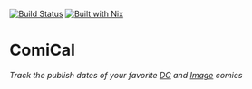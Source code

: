 [![Build Status][GitHub Actions badge]][GitHub Actions link]
[![Built with Nix][Built with Nix badge]][Built with Nix]

# ComiCal

*Track the publish dates of your favorite [DC] and [Image] comics*




<!-- Named Links -->

[GitHub Actions badge]: https://github.com/yurrriq/dotfiles/actions/workflows/build.yml/badge.svg?branch=main
[GitHub Actions link]: https://github.com/yurrriq/dotfiles/actions/workflows/build.yml
[Built with Nix]: https://builtwithnix.org
[Built with Nix badge]: https://builtwithnix.org/badge.svg
[DC]: https://www.dccomics.com/comics
[Image]: https://imagecomics.com/comics/series
